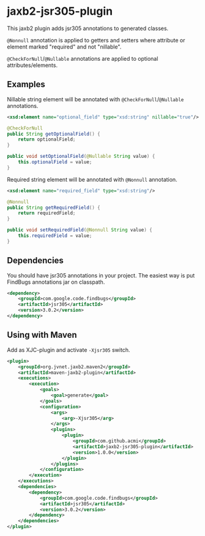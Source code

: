 # jaxb2-jsr305-plugin

This jaxb2 plugin adds jsr305 annotations to generated classes.

`@Nonnull` annotation is applied to getters and setters where attribute or element marked "required" and not "nillable".

`@CheckForNull`/`@Nullable` annotations are applied to optional attributes/elements.

## Examples
Nillable string element will be annotated with `@CheckForNull`/`@Nullable` annotations.
```xml
<xsd:element name="optional_field" type="xsd:string" nillable="true"/>
```
```java
@CheckForNull
public String getOptionalField() {
    return optionalField;
}

public void setOptionalField(@Nullable String value) {
    this.optionalField = value;
}
```
Required string element will be annotated with `@Nonnull` annotation.
```xml
<xsd:element name="required_field" type="xsd:string"/>
```
```java
@Nonnull
public String getRequiredField() {
    return requiredField;
}

public void setRequiredField(@Nonnull String value) {
    this.requiredField = value;
}
```

## Dependencies
You should have jsr305 annotations in your project. The easiest way is put FindBugs annotations jar on classpath.
```xml
<dependency>
    <groupId>com.google.code.findbugs</groupId>
    <artifactId>jsr305</artifactId>
    <version>3.0.2</version>
</dependency>
```

## Using with Maven 
Add as XJC-plugin and activate `-Xjsr305` switch.

```xml
<plugin>
    <groupId>org.jvnet.jaxb2.maven2</groupId>
    <artifactId>maven-jaxb2-plugin</artifactId>
    <executions>
        <execution>
            <goals>
                <goal>generate</goal>
            </goals>
            <configuration>
                <args>
                    <arg>-Xjsr305</arg>
                </args>
                <plugins>
                    <plugin>
                        <groupId>com.github.acmi</groupId>
                        <artifactId>jaxb2-jsr305-plugin</artifactId>
                        <version>1.0.0</version>
                    </plugin>
                </plugins>
            </configuration>
        </execution>
    </executions>
    <dependencies>
        <dependency>
            <groupId>com.google.code.findbugs</groupId>
            <artifactId>jsr305</artifactId>
            <version>3.0.2</version>
        </dependency>
    </dependencies>
</plugin>
```